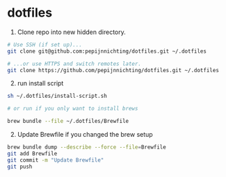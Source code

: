 # dotfiles

1. Clone repo into new hidden directory.

```zsh
# Use SSH (if set up)...
git clone git@github.com:pepijnnichting/dotfiles.git ~/.dotfiles

# ...or use HTTPS and switch remotes later.
git clone https://github.com/pepijnnichting/dotfiles.git ~/.dotfiles
```

2. run install script
```zsh
sh ~/.dotfiles/install-script.sh

# or run if you only want to install brews

brew bundle --file ~/.dotfiles/Brewfile

```

2. Update Brewfile  if you changed the brew setup
```zsh
brew bundle dump --describe --force --file=Brewfile
git add Brewfile
git commit -m "Update Brewfile"
git push
```

